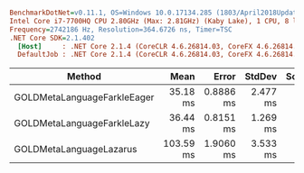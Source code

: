 ``` ini

BenchmarkDotNet=v0.11.1, OS=Windows 10.0.17134.285 (1803/April2018Update/Redstone4)
Intel Core i7-7700HQ CPU 2.80GHz (Max: 2.81GHz) (Kaby Lake), 1 CPU, 8 logical and 4 physical cores
Frequency=2742186 Hz, Resolution=364.6726 ns, Timer=TSC
.NET Core SDK=2.1.402
  [Host]     : .NET Core 2.1.4 (CoreCLR 4.6.26814.03, CoreFX 4.6.26814.02), 64bit RyuJIT DEBUG
  DefaultJob : .NET Core 2.1.4 (CoreCLR 4.6.26814.03, CoreFX 4.6.26814.02), 64bit RyuJIT


```
|                        Method |      Mean |     Error |   StdDev | Scaled | ScaledSD |      Gen 0 |    Gen 1 |    Gen 2 |   Allocated |
|------------------------------ |----------:|----------:|---------:|-------:|---------:|-----------:|---------:|---------:|------------:|
|   GOLDMetaLanguageFarkleEager |  35.18 ms | 0.8886 ms | 2.477 ms |   0.34 |     0.03 | 10666.6667 | 416.6667 | 166.6667 | 35843.16 KB |
|    GOLDMetaLanguageFarkleLazy |  36.44 ms | 0.8151 ms | 1.269 ms |   0.35 |     0.02 | 11928.5714 | 642.8571 | 142.8571 | 39382.22 KB |
|       GOLDMetaLanguageLazarus | 103.59 ms | 1.9060 ms | 3.533 ms |   1.00 |     0.00 |          - |        - |        - |      1.3 KB |
